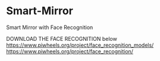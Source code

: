 # Smart-Mirror
Smart Mirror with Face Recognition

DOWNLOAD THE FACE RECOGNITION below
https://www.piwheels.org/project/face_recognition_models/
https://www.piwheels.org/project/face_recognition/
